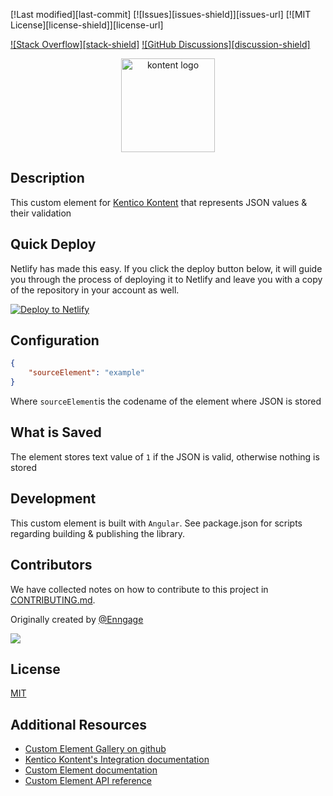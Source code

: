[!Last modified][last-commit]
[![Issues][issues-shield]][issues-url]
[![MIT License][license-shield]][license-url]

[![Stack Overflow][stack-shield]](https://stackoverflow.com/tags/kentico-kontent)
[![GitHub Discussions][discussion-shield]](https://github.com/Kentico/Home/discussions)

<p align="center">
<image src="docs/kontent.webp" alt="kontent logo" width="150" />
</p>

## Description

This custom element for [Kentico Kontent](https://kontent.ai) that represents JSON values & their validation

## Quick Deploy

Netlify has made this easy. If you click the deploy button below, it will guide you through the process of deploying it to Netlify and leave you with a copy of the repository in your account as well.

[![Deploy to Netlify](https://www.netlify.com/img/deploy/button.svg)](https://app.netlify.com/start/deploy?repository=https://github.com/Enngage/kontent-ai-json-custom-element)

## Configuration

```json
{
    "sourceElement": "example"
}
```

Where `sourceElement`is the codename of the element where JSON is stored

## What is Saved

The element stores text value of `1` if the JSON is valid, otherwise nothing is stored

## Development

This custom element is built with `Angular`. See package.json for scripts regarding building & publishing the library.

## Contributors

We have collected notes on how to contribute to this project in [CONTRIBUTING.md](CONTRIBUTING.md).

Originally created by [@Enngage](https://github.com/Enngage)

<a href="https://github.com/Enngage/kontent-ai-json-custom-element/graphs/contributors">
  <img src="https://contrib.rocks/image?repo=Enngage/kontent-ai-json-custom-element" />
</a>

## License

[MIT](https://tldrlegal.com/license/mit-license)

## Additional Resources

-   [Custom Element Gallery on github](https://kentico.github.io/kontent-custom-element-samples/gallery/)
-   [Kentico Kontent's Integration documentation](https://docs.kontent.ai/tutorials/develop-apps/integrate/integrations-overview)
-   [Custom Element documentation](https://docs.kontent.ai/tutorials/develop-apps/integrate/content-editing-extensions)
-   [Custom Element API reference](https://docs.kontent.ai/reference/custom-elements-js-api)
